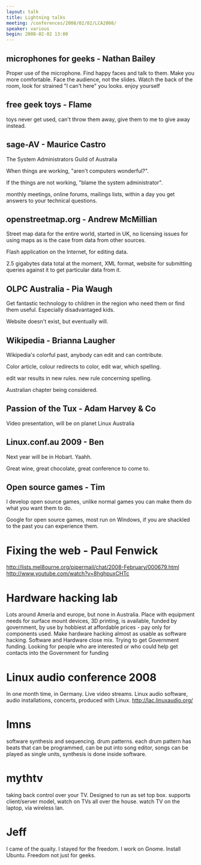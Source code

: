 ```yaml
---
layout: talk
title: Lightning talks
meeting: /conferences/2008/02/02/LCA2008/
speaker: various
begin: 2008-02-02 13:00
---
```

## microphones for geeks - Nathan Bailey

Proper use of the microphone. Find happy faces and talk to them.
Make you more comfortable. Face the audience, not the slides.
Watch the back of the room, look for strained "I can't here" you
looks. enjoy yourself

## free geek toys - Flame

toys never get used, can't throw them away, give them to me to give
away instead.

## sage-AV - Maurice Castro

The System Administrators Guild of Australia

When things are working, "aren't computers wonderful?".

If the things are not working, "blame the system administrator".

monthly meetings, online forums, mailings lists, within a day
you get answers to your technical questions.


## openstreetmap.org - Andrew McMillian

Street map data for the entire world, started in UK, no licensing
issues for using maps as is the case from data from other sources.

Flash application on the Internet, for editing data.

2.5 gigabytes data total at the moment, XML format, website
for submitting queries against it to get particular data from it.

## OLPC Australia - Pia Waugh

Get fantastic technology to children in the region who need
them or find them useful. Especially disadvantaged kids.

Website doesn't exist, but eventually will.

## Wikipedia - Brianna Laugher

Wikipedia's colorful past, anybody can edit and can contribute.

Color article, colour redirects to color, edit war, which spelling.

edit war results in new rules. new rule concerning spelling.

Australian chapter being considered.

## Passion of the Tux - Adam Harvey & Co

Video presentation, will be on planet Linux Australia

## Linux.conf.au 2009 - Ben

Next year will be in Hobart. Yaahh.

Great wine, great chocolate, great conference to come to.

## Open source games - Tim

I develop open source games, unlike normal games you can make them
do what you want them to do.

Google for open source games, most run on Windows, if you
are shackled to the past you can experience them.

# Fixing the web - Paul Fenwick
<http://lists.mel8ourne.org/pipermail/chat/2008-February/000679.html>  
<http://www.youtube.com/watch?v=8hghpuxCHTc>

# Hardware hacking lab
Lots around Ameria and europe, but none in Australia. Place with
equipment needs for surface mount devices, 3D printing, is available,
funded by government, by use by hobbiest at affordable prices - pay
only for components used. Make hardware hacking almost as usable
as software hacking. Software and Hardware close mix. Trying
to get Government funding. Looking for people who are interested
or who could help get contacts into the Government for funding

# Linux audio conference 2008
In one month time, in Germany. Live video streams. Linux audio software,
audio installations, concerts, produced with Linux.
<http://lac.linuxaudio.org/>

# lmns
software synthesis and sequencing.
drum patterns. each drum pattern has beats that can be programmed,
can be put into song editor, songs can be played as single units,
synthesis is done inside software.

# mythtv
taking back control over your TV. Designed to run as set top box.
supports client/server model, watch on TVs all over the house. watch TV
on the laptop, via wireless lan.

# Jeff
I came of the quaity. I stayed for the freedom.
I work on Gnome. Install Ubuntu. Freedom not just for geeks.
